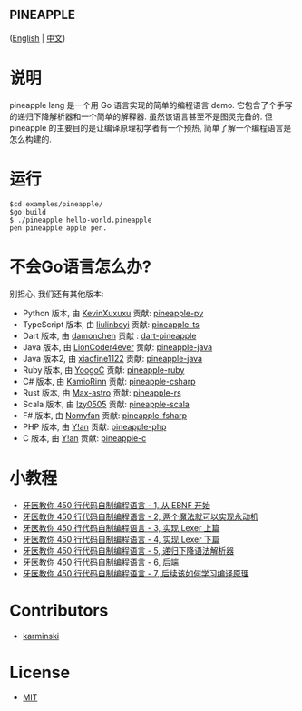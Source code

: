 PINEAPPLE
---------

([English](./README.md) | [中文](./README-zh-CN.md))


# 说明

pineapple lang 是一个用 Go 语言实现的简单的编程语言 demo. 它包含了个手写的递归下降解析器和一个简单的解释器. 虽然该语言甚至不是图灵完备的. 但 pineapple 的主要目的是让编译原理初学者有一个预热, 简单了解一个编程语言是怎么构建的.  


# 运行

```terminal
$cd examples/pineapple/
$go build
$ ./pineapple hello-world.pineapple
pen pineapple apple pen.

```


# 不会Go语言怎么办?

别担心, 我们还有其他版本:  

- Python 版本, 由 [KevinXuxuxu](https://github.com/KevinXuxuxu) 贡献: [pineapple-py](https://github.com/KevinXuxuxu/pineapple-py)
- TypeScript 版本, 由 [liulinboyi](https://github.com/liulinboyi) 贡献: [pineapple-ts](https://github.com/liulinboyi/pineapple-ts)
- Dart 版本, 由 [damonchen](https://github.com/damonchen) 贡献 : [dart-pineapple](https://github.com/damonchen/dart-pineapple)
- Java 版本, 由 [LionCoder4ever](https://github.com/LionCoder4ever) 贡献: [pineapple-java](https://github.com/LionCoder4ever/pineapple-java)
- Java 版本2, 由 [xiaofine1122](https://github.com/xiaofine1122) 贡献: [pineapple-java](https://github.com/xiaofine1122/pineapple-java)
- Ruby 版本, 由 [YoogoC](https://github.com/YoogoC) 贡献: [pineapple-ruby](https://github.com/YoogoC/pineapple-ruby)
- C# 版本, 由 [KamioRinn](https://github.com/KamioRinn) 贡献: [pineapple-csharp](https://github.com/KamioRinn/pineapple-csharp)
- Rust 版本, 由 [Max-astro](https://github.com/Max-astro) 贡献: [pineapple-rs](https://github.com/Max-astro/pineapple-rs)
- Scala 版本, 由 [lzy0505](https://github.com/lzy0505) 贡献: [pineapple-scala](https://github.com/lzy0505/pineapple-scala)
- F# 版本, 由 [Nomyfan](https://github.com/Nomyfan) 贡献: [pineapple-fsharp](https://github.com/Nomyfan/pineapple-fsharp)
- PHP 版本, 由 [Y!an](https://github.com/YianAndCode) 贡献: [pineapple-php](https://github.com/YianAndCode/pineapple-php)
- C 版本, 由 [Y!an](https://github.com/YianAndCode) 贡献: [pineapple-c](https://github.com/YianAndCode/pineapple-c)

# 小教程

- [牙医教你 450 行代码自制编程语言 - 1, 从 EBNF 开始](https://zhuanlan.zhihu.com/p/341405385)
- [牙医教你 450 行代码自制编程语言 - 2, 两个魔法就可以实现永动机](https://zhuanlan.zhihu.com/p/341532964)
- [牙医教你 450 行代码自制编程语言 - 3, 实现 Lexer 上篇](https://zhuanlan.zhihu.com/p/341840788)
- [牙医教你 450 行代码自制编程语言 - 4, 实现 Lexer 下篇](https://zhuanlan.zhihu.com/p/342036670)
- [牙医教你 450 行代码自制编程语言 - 5, 递归下降语法解析器](https://zhuanlan.zhihu.com/p/342333858)
- [牙医教你 450 行代码自制编程语言 - 6, 后端](https://zhuanlan.zhihu.com/p/342457860)
- [牙医教你 450 行代码自制编程语言 - 7, 后续该如何学习编译原理](https://zhuanlan.zhihu.com/p/342982862)


# Contributors

- [karminski](https://github.com/karminski)

# License

- [MIT](./LICENSE)
